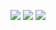 ![](https://img.shields.io/badge/day%20📅-6-blue)
![](https://img.shields.io/badge/days%20completed-6-red)
![](https://img.shields.io/badge/stars%20⭐-12-yellow)
<!--
**johannesposse/johannesposse** is a ✨ _special_ ✨ repository because its `README.md` (this file) appears on your GitHub profile.

Here are some ideas to get you started:

- 🔭 I’m currently working on ...
- 🌱 I’m currently learning ...
- 👯 I’m looking to collaborate on ...
- 🤔 I’m looking for help with ...
- 💬 Ask me about ...
- 📫 How to reach me: ...
- 😄 Pronouns: ...
- ⚡ Fun fact: ...
-->
